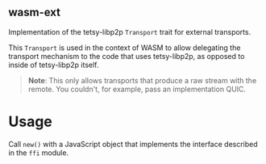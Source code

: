 ## wasm-ext

Implementation of the tetsy-libp2p `Transport` trait for external transports.

This `Transport` is used in the context of WASM to allow delegating the transport mechanism
to the code that uses tetsy-libp2p, as opposed to inside of tetsy-libp2p itself.

> **Note**: This only allows transports that produce a raw stream with the remote. You
>           couldn't, for example, pass an implementation QUIC.

# Usage

Call `new()` with a JavaScript object that implements the interface described in the `ffi`
module.
